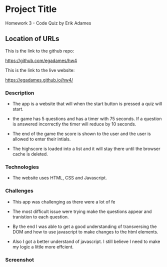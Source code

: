 # Project Title

Homework 3 - Code Quiz by Erik Adames

## Location of URLs

This is the link to the github repo:

https://github.com/egadames/hw4

This is the link to the live website:

https://egadames.github.io/hw4/

### Description

- The app is a website that will when the start button is pressed a quiz will start.

- the game has 5 questions and has a timer with 75 seconds. If a question is answered incorrectly
the timer will reduce by 10 seconds.

- The end of the game the score is shown to the user and the user is allowed to enter their intials.

- The highscore is loaded into a list and it will stay there until the browser cache is deleted.

### Technologies

- The website uses HTML, CSS and Javascript.

### Challenges

- This app was challenging as there were a lot of fe

- The most difficult issue were trying make the questions appear and tranistion to each question. 

- By the end I was able to get a good understanding of transversing the DOM and how to use javascript to make changes to the html elements.

- Also I got a better understand of javascript. I still believe I need to make my logic a little more effcient.

### Screenshot


